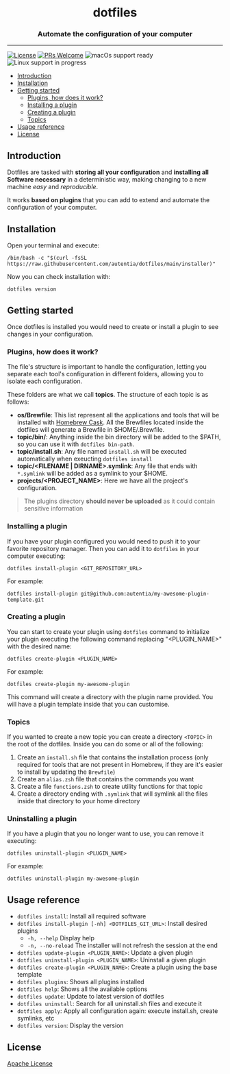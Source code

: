 <div style="text-align: center;">
    <h1>dotfiles</h1>
    <h3>Automate the configuration of your computer</h3>
</div>
<hr>

[![License](https://img.shields.io/badge/License-Apache_2.0-yellowgreen.svg)](#license)
[![PRs Welcome](https://img.shields.io/badge/PRs-welcome-green)](http://makeapullrequest.com)
<img src="https://img.shields.io/badge/macOS-ready-green" alt="macOs support ready" >
<img src="https://img.shields.io/badge/linux-in%20progress-orange" alt="Linux support in progress" >



- [Introduction](#introduction)
- [Installation](#installation)
- [Getting started](#getting-started)
    - [Plugins, how does it work?](#plugins-how-does-it-work)
    - [Installing a plugin](#installing-a-plugin)
    - [Creating a plugin](#creating-a-plugin)
    - [Topics](#topics)
- [Usage reference](#usage-reference)
- [License](#license)


## Introduction

Dotfiles are tasked with **storing all your configuration** and **installing all Software necessary** in a deterministic way, making changing to a new machine _easy_ and _reproducible_.

It works **based on plugins** that you can add to extend and automate the configuration of your computer.

## Installation

Open your terminal and execute:

```
/bin/bash -c "$(curl -fsSL https://raw.githubusercontent.com/autentia/dotfiles/main/installer)"
```

Now you can check installation with:

```
dotfiles version
```

## Getting started

Once dotfiles is installed you would need to create or install a plugin to see changes in your configuration.

### Plugins, how does it work?

The file's structure is important to handle the configuration, letting you separate each tool's configuration in different folders, allowing you to isolate each configuration.

These folders are what we call **topics**. The structure of each topic is as follows:

- **os/Brewfile**: This list represent all the applications and tools that will be installed with [Homebrew Cask](http://caskroom.io). All the Brewfiles located inside the dotfiles will generate a Brewfile in $HOME/.Brewfile.
- **topic/bin/**: Anything inside the bin directory will be added to the $PATH, so you can use it with `dotfiles bin-path`.
- **topic/install.sh**: Any file named `install.sh` will be executed automatically when exeucting `dotfiles install`
- **topic/\<FILENAME | DIRNAME>.symlink**: Any file that ends with `*.symlink` will be added as a symlink to your $HOME.
- **projects/<PROJECT_NAME>**: Here we have all the project's configuration.

> The plugins directory **should never be uploaded** as it could contain sensitive information

### Installing a plugin

If you have your plugin configured you would need to push it to your favorite repository manager. Then you can add it to ```dotfiles``` in your computer executing:

```shell
dotfiles install-plugin <GIT_REPOSITORY_URL>
```

For example:

```shell
dotfiles install-plugin git@github.com:autentia/my-awesome-plugin-template.git
```

### Creating a plugin

You can start to create your plugin using ```dotfiles``` command to initialize your plugin executing the following command replacing "<PLUGIN_NAME>" with the desired name:

```shell
dotfiles create-plugin <PLUGIN_NAME>
```

For example:

```shell
dotfiles create-plugin my-awesome-plugin
```

This command will create a directory with the plugin name provided. You will have a plugin template inside that you can customise. 

### Topics

If you wanted to create a new topic you can create a directory `<TOPIC>` in the root of the dotfiles. Inside you can do some or all of the following:

1. Create an `install.sh` file that contains the installation process (only required for tools that are not present in Homebrew, if they are it's easier to install by updating the `Brewfile`)
2. Create an `alias.zsh` file that contains the commands you want
3. Create a file `functions.zsh` to create utility functions for that topic
4. Create a directory ending with `.symlink` that will symlink all the files inside that directory to your home directory

### Uninstalling a plugin

If you have a plugin that you no longer want to use, you can remove it executing:

```shell
dotfiles uninstall-plugin <PLUGIN_NAME>
```

For example:

```shell
dotfiles uninstall-plugin my-awesome-plugin
```

## Usage reference

- `dotfiles install`: Install all required software
- `dotfiles install-plugin [-nh] <DOTFILES_GIT_URL>`: Install desired plugins
  - `-h, --help`          Display help
  - `-n, --no-reload`     The installer will not refresh the session at the end
- `dotfiles update-plugin <PLUGIN_NAME>`: Update a given plugin
- `dotfiles uninstall-plugin <PLUGIN_NAME>`: Uninstall a given plugin
- `dotfiles create-plugin <PLUGIN_NAME>`: Create a plugin using the base template
- `dotfiles plugins`: Shows all plugins installed
- `dotfiles help`: Shows all the available options
- `dotfiles update`: Update to latest version of dotfiles
- `dotfiles uninstall`: Search for all uninstall.sh files and execute it
- `dotfiles apply`: Apply all configuration again: execute install.sh, create symlinks, etc
- `dotfiles version`: Display the version

## License

[Apache License](https://github.com/autentia/dotfiles/blob/main/LICENSE.txt)

